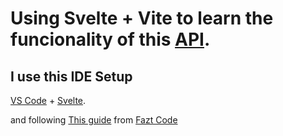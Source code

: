 # Using Svelte + Vite to learn the funcionality of this [API](https://rickandmortyapi.com).


## I use this IDE Setup

[VS Code](https://code.visualstudio.com/) + [Svelte](https://marketplace.visualstudio.com/items?itemName=svelte.svelte-vscode).

and following [This guide](https://youtu.be/liwD_GPysZs) from [Fazt Code](https://https://www.youtube.com/c/FaztCode)



